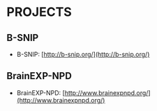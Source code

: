# PROJECTS

## B-SNIP
+ B-SNIP: [http://b-snip.org/](http://b-snip.org/)

## BrainEXP-NPD
+ BrainEXP-NPD: [http://www.brainexpnpd.org/](http://www.brainexpnpd.org/)